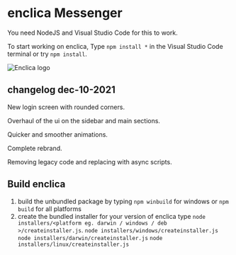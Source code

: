 # enclica Messenger

You need NodeJS and Visual Studio Code for this to work.

To start working on enclica, Type ``npm install *`` in the Visual Studio Code terminal or try ``npm install``.




![Enclica logo](https://user-images.githubusercontent.com/47904806/145494962-be22a245-f94e-43e7-8554-de8dbb82ecdf.png)






## changelog dec-10-2021


New login screen with rounded corners.

Overhaul of the ui on the sidebar and main sections.

Quicker and smoother animations.

Complete rebrand.

Removing legacy code and replacing with async scripts.


## Build enclica

1. build the unbundled package by typing `npm winbuild` for windows or `npm build` for all platforms
2. create the bundled installer for your version of enclica type `node installers/<platform eg. darwin / windows / deb >/createinstaller.js`.
`node installers/windows/createinstaller.js`
`node installers/darwin/createinstaller.js`
`node installers/linux/createinstaller.js`
